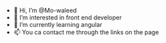 - 👋 Hi, I’m @Mo-waleed
- 👀 I’m interested in front end developer
- 🌱 I’m currently learning angular
- 📫 You ca contact me through the links on the page

<!---
Mo-waleed/Mo-waleed is a ✨ special ✨ repository because its `README.md` (this file) appears on your GitHub profile.
You can click the Preview link to take a look at your changes.
--->
